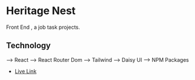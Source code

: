 # Heritage Nest

Front End , a job task projects.

## Technology
--> React
--> React Router Dom
--> Tailwind
--> Daisy UI
--> NPM Packages

- [Live Link ](https://heritage-nest-1ea2e.web.app/)

